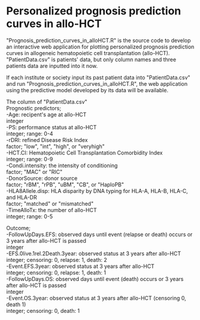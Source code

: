 # Personalized prognosis prediction curves in allo-HCT

<p>"Prognosis_prediction_curves_in_alloHCT.R" is the source code to develop an interactive web application for plotting personalized prognosis prediction curves in allogeneic hematopoietic cell transplantation (allo-HCT).<br/> 
"PatientData.csv" is patients' data, but only column names and three patients data are inputted into it now.</p>

<p>If each institute or society input its past patient data into "PatientData.csv" and run "Prognosis_prediction_curves_in_alloHCT.R", the web application using the predictive model developed by its data will be available.</p>

<p>The column of "PatientData.csv"<br/> 
Prognostic predictors;<br/> 
-Age: recipent's age at allo-HCT<br/> 
  integer<br/> 
-PS: performance status at allo-HCT<br/> 
  integer; range: 0-4<br/> 
-rDRI: refined Disease Risk Index<br/>  
  factor; "low", "int", "high", or "veryhigh"<br/>  
-HCT.CI: Hematopoietic Cell Transplantation Comorbidity Index<br/> 
  integer; range: 0-9<br/> 
-Condi.intensity: the intensity of conditioning<br/> 
  factor; "MAC" or "RIC"<br/> 
-DonorSource: donor source<br/> 
  factor; "rBM", "rPB", "uBM", "CB", or "HaploPB"<br/> 
-HLA8Allele.disp: HLA disparity by DNA typing for HLA-A, HLA-B, HLA-C, and HLA-DR<br/> 
  factor; "matched" or "mismatched"<br/> 
-TimeAlloTx: the number of allo-HCT<br/>
  integer; range: 0-5</p> 

<p>Outcome;<br/> 
-FollowUpDays.EFS: observed days until event (relapse or death) occurs or 3 years after allo-HCT is passed<br/> 
  integer<br/> 
-EFS.0live.1rel.2Death.3year: observed status at 3 years after allo-HCT <br/> 
  integer; censoring: 0, relapse: 1, death: 2<br/> 
-Event.EFS.3year: observed status at 3 years after allo-HCT<br/> 
  integer; censoring: 0, relapse: 1, death: 1<br/>
-FollowUpDays.OS: observed days until event (death) occurs or 3 years after allo-HCT is passed<br/>
  integer<br/> 
-Event.OS.3year: observed status at 3 years after allo-HCT (censoring 0, death 1)<br/>
  integer; censoring: 0, death: 1</p> 
